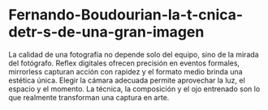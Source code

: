 # Fernando-Boudourian-la-t-cnica-detr-s-de-una-gran-imagen
La calidad de una fotografía no depende solo del equipo, sino de la mirada del fotógrafo. Reflex digitales ofrecen precisión en eventos formales, mirrorless capturan acción con rapidez y el formato medio brinda una estética única. Elegir la cámara adecuada permite aprovechar la luz, el espacio y el momento. La técnica, la composición y el ojo entrenado son lo que realmente transforman una captura en arte.
